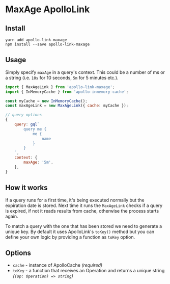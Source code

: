 # MaxAge ApolloLink

## Install

```
yarn add apollo-link-maxage
npm install --save apollo-link-maxage
```

## Usage

Simply specify `maxAge` in a query's context. This could be a number of ms or a string (i.e. `10s` for 10 seconds, `5m` for 5 minutes etc.).

```js
import { MaxAgeLink } from 'apollo-link-maxage';
import { InMemoryCache } from 'apollo-inmemory-cache';

const myCache = new InMemoryCache();
const maxAgeLink = new MaxAgeLink({ cache: myCache });
```

```js
// query options
{
    query: gql`
        query me {
            me {
                name
            }
        }
    `,
    context: {
        maxAge: '5m',
    },
}
```

## How it works

If a query runs for a first time, it's being executed normally but the expiration date is stored. Next time it runs the `MaxAgeLink` checks if a query is expired, if not it reads results from cache, otherwise the process starts again.

To match a query with the one that has been stored we need to generate a unique key. By default it uses ApolloLink's `toKey()` method but you can define your own logic by providing a function as `toKey` option.

## Options

* `cache` - instance of ApolloCache _(required)_
* `toKey` - a function that receives an Operation and returns a unique string _(`(op: Operation) => string`)_
